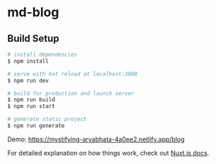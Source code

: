 # md-blog

## Build Setup

```bash
# install dependencies
$ npm install

# serve with hot reload at localhost:3000
$ npm run dev

# build for production and launch server
$ npm run build
$ npm run start

# generate static project
$ npm run generate
```
Demo: https://mystifying-aryabhata-4a0ee2.netlify.app/blog

For detailed explanation on how things work, check out [Nuxt.js docs](https://nuxtjs.org).
